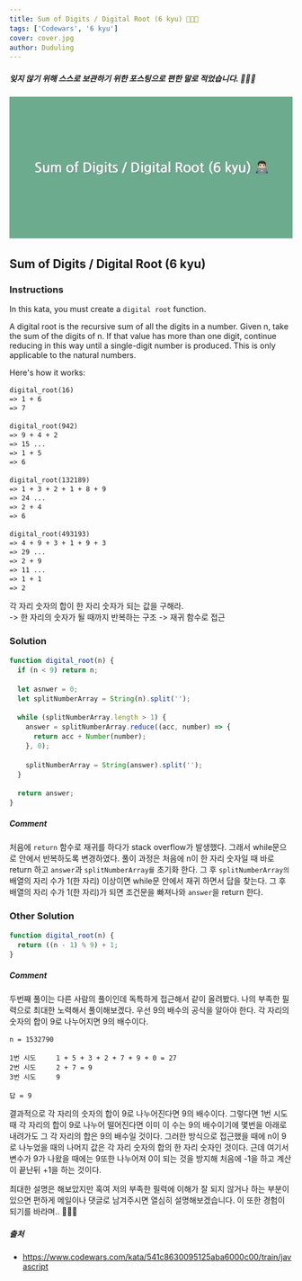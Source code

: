 ```yaml
---
title: Sum of Digits / Digital Root (6 kyu) 👨🏻‍💻
tags: ['Codewars', '6 kyu']
cover: cover.jpg
author: Duduling
---
```


##### 잊지 않기 위해 스스로 보관하기 위한 포스팅으로 편한 말로 적었습니다. 🙇🏻‍♂️

![duduling preview image](cover.jpg)

## Sum of Digits / Digital Root (6 kyu)

### Instructions

In this kata, you must create a `digital root` function.

A digital root is the recursive sum of all the digits in a number. Given n, take the sum of the digits of n. If that value has more than one digit, continue reducing in this way until a single-digit number is produced. This is only applicable to the natural numbers.

Here's how it works:

```dummy
digital_root(16)
=> 1 + 6
=> 7

digital_root(942)
=> 9 + 4 + 2
=> 15 ...
=> 1 + 5
=> 6

digital_root(132189)
=> 1 + 3 + 2 + 1 + 8 + 9
=> 24 ...
=> 2 + 4
=> 6

digital_root(493193)
=> 4 + 9 + 3 + 1 + 9 + 3
=> 29 ...
=> 2 + 9
=> 11 ...
=> 1 + 1
=> 2
```

각 자리 숫자의 합이 한 자리 숫자가 되는 값을 구해라.  
-> 한 자리의 숫자가 될 때까지 반복하는 구조 -> 재귀 함수로 접근

### Solution

```js
function digital_root(n) {
  if (n < 9) return n;

  let asnwer = 0;
  let splitNumberArray = String(n).split('');

  while (splitNumberArray.length > 1) {
    answer = splitNumberArray.reduce((acc, number) => {
      return acc + Number(number);
    }, 0);

    splitNumberArray = String(answer).split('');
  }

  return answer;
}
```

##### Comment

처음에 `return` 함수로 재귀를 하다가 stack overflow가 발생했다. 그래서 while문으로 안에서 반복하도록 변경하였다. 풀이 과정은 처음에 n이 한 자리 숫자일 때 바로 return 하고 `answer`과 `splitNumberArray를` 초기화 한다. 그 후 `splitNumberArray의` 배열의 자리 수가 1(한 자리) 이상이면 while문 안에서 재귀 하면서 답을 찾는다. 그 후 배열의 자리 수가 1(한 자리)가 되면 조건문을 빠져나와 `answer`을 return 한다.

### Other Solution

```js
function digital_root(n) {
  return ((n - 1) % 9) + 1;
}
```

##### Comment

두번째 풀이는 다른 사람의 풀이인데 독특하게 접근해서 같이 올려봤다. 나의 부족한 필력으로 최대한 노력해서 풀이해보겠다.
우선 9의 배수의 공식을 알아야 한다. 각 자리의 숫자의 합이 9로 나누어지면 9의 배수이다.

```dummy
n = 1532790

1번 시도     1 + 5 + 3 + 2 + 7 + 9 + 0 = 27
2번 시도     2 + 7 = 9
3번 시도     9

답 = 9
```

결과적으로 각 자리의 숫자의 합이 9로 나누어진다면 9의 배수이다. 그렇다면 1번 시도 때 각 자리의 합이 9로 나누어 떨어진다면 이미 이 수는 9의 배수이기에 몇번을 아래로 내려가도 그 각 자리의 합은 9의 배수일 것이다. 그러한 방식으로 접근했을 때에 n이 9로 나누었을 때의 나머지 값은 각 자리 숫자의 합의 한 자리 숫자인 것이다. 근데 여기서 변수가 9가 나왔을 때에는 9또한 나누어져 0이 되는 것을 방지해 처음에 -1을 하고 계산이 끝난뒤 +1을 하는 것이다.

최대한 설명은 해보았지만 혹여 저의 부족한 필력에 이해가 잘 되지 않거나 하는 부분이 있으면 편하게 메일이나 댓글로 남겨주시면 열심히 설명해보겠습니다. 이 또한 경험이 되기를 바라며.. 👨🏻‍💻

##### 출처

- https://www.codewars.com/kata/541c8630095125aba6000c00/train/javascript
